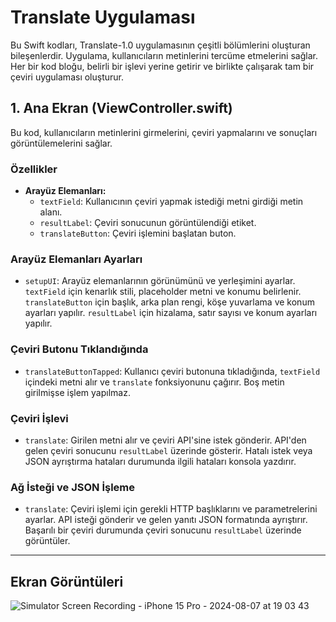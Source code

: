 # Translate Uygulaması

Bu Swift kodları, Translate-1.0 uygulamasının çeşitli bölümlerini oluşturan bileşenlerdir. Uygulama, kullanıcıların metinlerini tercüme etmelerini sağlar. Her bir kod bloğu, belirli bir işlevi yerine getirir ve birlikte çalışarak tam bir çeviri uygulaması oluşturur.

## 1. Ana Ekran (ViewController.swift)

Bu kod, kullanıcıların metinlerini girmelerini, çeviri yapmalarını ve sonuçları görüntülemelerini sağlar.

### Özellikler

- **Arayüz Elemanları:**
  - `textField`: Kullanıcının çeviri yapmak istediği metni girdiği metin alanı.
  - `resultLabel`: Çeviri sonucunun görüntülendiği etiket.
  - `translateButton`: Çeviri işlemini başlatan buton.

### Arayüz Elemanları Ayarları

- `setupUI`: Arayüz elemanlarının görünümünü ve yerleşimini ayarlar. `textField` için kenarlık stili, placeholder metni ve konumu belirlenir. `translateButton` için başlık, arka plan rengi, köşe yuvarlama ve konum ayarları yapılır. `resultLabel` için hizalama, satır sayısı ve konum ayarları yapılır.

### Çeviri Butonu Tıklandığında

- `translateButtonTapped`: Kullanıcı çeviri butonuna tıkladığında, `textField` içindeki metni alır ve `translate` fonksiyonunu çağırır. Boş metin girilmişse işlem yapılmaz.

### Çeviri İşlevi

- `translate`: Girilen metni alır ve çeviri API'sine istek gönderir. API'den gelen çeviri sonucunu `resultLabel` üzerinde gösterir. Hatalı istek veya JSON ayrıştırma hataları durumunda ilgili hataları konsola yazdırır.

### Ağ İsteği ve JSON İşleme

- `translate`: Çeviri işlemi için gerekli HTTP başlıklarını ve parametrelerini ayarlar. API isteği gönderir ve gelen yanıtı JSON formatında ayrıştırır. Başarılı bir çeviri durumunda çeviri sonucunu `resultLabel` üzerinde görüntüler.

---

## Ekran Görüntüleri

![Simulator Screen Recording - iPhone 15 Pro - 2024-08-07 at 19 03 43](https://github.com/user-attachments/assets/d199b440-aabd-4af2-97fd-c1b22b3813cc)

